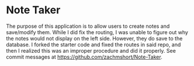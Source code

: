 # Note Taker

The purpose of this application is to allow users to create notes and save/modify them. While I did fix the routing, I was unable to figure out why the notes would not display on the left side. However, they do save to the database. I forked the starter code and fixed the routes in said repo, and then I realized this was an improper procedure and did it properly. See commit messages at https://github.com/zachmshort/Note-Taker. 
